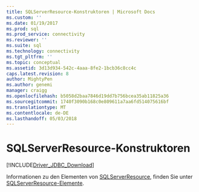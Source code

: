 ```yaml
---
title: SQLServerResource-Konstruktoren | Microsoft Docs
ms.custom: ''
ms.date: 01/19/2017
ms.prod: sql
ms.prod_service: connectivity
ms.reviewer: ''
ms.suite: sql
ms.technology: connectivity
ms.tgt_pltfrm: ''
ms.topic: conceptual
ms.assetid: 3d13d934-542c-4aaa-8fe2-1bcb36c8cc4c
caps.latest.revision: 8
author: MightyPen
ms.author: genemi
manager: craigg
ms.openlocfilehash: b5058d2baa7846d19dd7b756bcea35ab11825a36
ms.sourcegitcommit: 1740f3090b168c0e809611a7aa6fd514075616bf
ms.translationtype: MT
ms.contentlocale: de-DE
ms.lasthandoff: 05/03/2018
---
```

# <a name="sqlserverresource-constructors"></a>SQLServerResource-Konstruktoren
[!INCLUDE[Driver_JDBC_Download](../../../includes/driver_jdbc_download.md)]

  Informationen zu den Elementen von [SQLServerResource](../../../connect/jdbc/reference/sqlserverresource-class.md), finden Sie unter [SQLServerResource-Elemente](../../../connect/jdbc/reference/sqlserverresource-members.md).  
  
  
